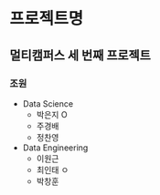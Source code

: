 # 프로젝트명

## 멀티캠퍼스 세 번째 프로젝트

### 조원

- Data Science
  - 박은지 O
  - 주경배
  - 정찬영
- Data Engineering
  - 이원근
  - 최인태 ㅇ
  - 박창훈

